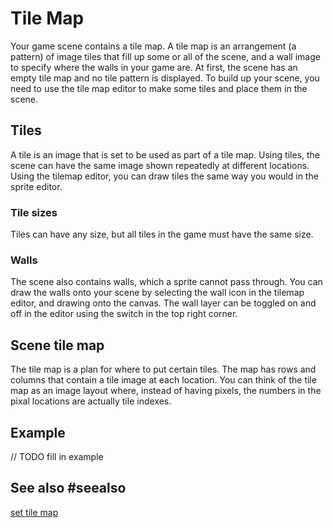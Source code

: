 # Tile Map

Your game scene contains a tile map. A tile map is an arrangement (a pattern) of image tiles that fill up some or all of the scene, and a wall image to specify where the walls in your game are. At first, the scene has an empty tile map and no tile pattern is displayed. To build up your scene, you need to use the tile map editor to make some tiles and place them in the scene.

## Tiles

A tile is an image that is set to be used as part of a tile map. Using tiles, the scene can have the same image shown repeatedly at different locations. Using the tilemap editor, you can draw tiles the same way you would in the sprite editor.

### Tile sizes

Tiles can have any size, but all tiles in the game must have the same size.

### Walls

The scene also contains walls, which a sprite cannot pass through. You can draw the walls onto your scene by selecting the wall icon in the tilemap editor, and drawing onto the canvas. The wall layer can be toggled on and off in the editor using the switch in the top right corner.

## Scene tile map

The tile map is a plan for where to put certain tiles. The map has rows and columns that contain a tile image at each location. You can think of the tile map as an image layout where, instead of having pixels, the numbers in the pixal locations are actually tile indexes.

## Example
// TODO fill in example

## See also #seealso

[set tile map](/reference/scene/set-tile-map)